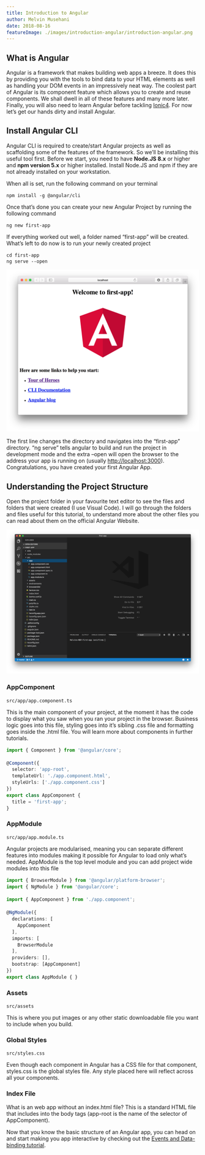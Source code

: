 ```yaml
---
title: Introduction to Angular
author: Melvin Musehani
date: 2018-08-16
featureImage: ./images/introduction-angular/introduction-angular.png
---
```


## What is Angular

Angular is a framework that makes building web apps a breeze. It does this by providing you with the tools to bind data to your HTML elements as well as handling your DOM events in an impressively neat way. The coolest part of Angular is its component feature which allows you to create and reuse components. We shall dwell in all of these features and many more later. Finally, you will also need to learn Angular before tackling [Ionic4](https://www.ionicfire.com/tutorials/). For now let’s get our hands dirty and install Angular.

## Install Angular CLI

Angular CLI is required to create/start Angular projects as well as scaffolding some of the features of the framework. So we’ll be installing this useful tool first. Before we start, you need to have **Node.JS 8.x** or higher and **npm version 5.x** or higher installed. Install Node.JS and npm if they are not already installed on your workstation.

When all is set, run the following command on your terminal

```shell
npm install -g @angular/cli
```

Once that’s done you can create your new Angular Project by running the following command

```shell
ng new first-app
```

If everything worked out well, a folder named “first-app” will be created. What’s left to do now is to run your newly created project

```shell
cd first-app
ng serve --open
```

![Angular First App -  Install Angular](images/introduction-angular/angular-first-app.png)

The first line changes the directory and navigates into the “first-app” directory. “ng serve” tells angular to build and run the project in development mode and the extra –open will open the browser to the address your app is running on (usually [http://localhost:3000](http://localhost:3000/)). Congratulations, you have created your first Angular App.

## Understanding the Project Structure

Open the project folder in your favourite text editor to see the files and folders that were created (I use Visual Code). I will go through the folders and files useful for this tutorial, to understand more about the other files you can read about them on the official Angular Website.

![Angular Project opened in Visual Studio Code](images/introduction-angular/angular-visual-studio.png)

### AppComponent 

```shell
src/app/app.component.ts
```

This is the main component of your project, at the moment it has the code to display what you saw when you ran your project in the browser. Business logic goes into this file, styling goes into it’s sibling .css file and formatting goes inside the .html file. You will learn more about components in further tutorials.

```typescript
import { Component } from '@angular/core';

@Component({
  selector: 'app-root',
  templateUrl: './app.component.html',
  styleUrls: ['./app.component.css']
})
export class AppComponent {
  title = 'first-app';
}
```

### AppModule

```
src/app/app.module.ts
```

Angular projects are modularised, meaning you can separate different features into modules making it possible for Angular to load only what’s needed. AppModule is the top level module and you can add project wide modules into this file

```typescript
import { BrowserModule } from '@angular/platform-browser';
import { NgModule } from '@angular/core';

import { AppComponent } from './app.component';

@NgModule({
  declarations: [
    AppComponent
  ],
  imports: [
    BrowserModule
  ],
  providers: [],
  bootstrap: [AppComponent]
})
export class AppModule { }
```

### Assets

```
src/assets
```

This is where you put images or any other static downloadable file you want to include when you build.

### Global Styles

```
src/styles.css
```

Even though each component in Angular has a CSS file for that component, styles.css is the global styles file. Any style placed here will reflect across all your components.

### Index File

What is an web app without an index.html file? This is a standard HTML file that includes <app-root> into the body tags (app-root is the name of the selector of AppComponent).

Now that you know the basic structure of an Angular app, you can head on and start making you app interactive by checking out the [Events and Data-binding tutorial](https://www.ionicfire.com/events-and-data-binding/).